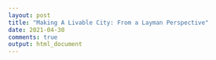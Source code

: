 ```yaml
---
layout: post
title: "Making A Livable City: From a Layman Perspective"
date: 2021-04-30
comments: true
output: html_document
---
```






